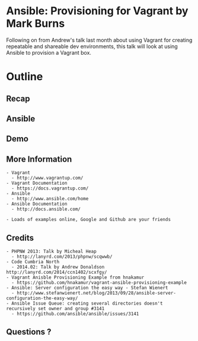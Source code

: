 # Ansible: Provisioning for Vagrant by Mark Burns

Following on from Andrew's talk last month about using Vagrant for creating repeatable and shareable dev environments, this talk will look at using Ansible to provision a Vagrant box.

# Outline

  ## Recap

  ## Ansible

  ## Demo
  
  ## More Information

    - Vagrant
      - http://www.vagrantup.com/
    - Vagrant Documentation
      - https://docs.vagrantup.com/
    - Ansible
      - http://www.ansible.com/home
    - Ansible Documentation
      - http://docs.ansible.com/
   
    - Loads of examples online, Google and Github are your friends

  ## Credits

    - PHPNW 2013: Talk by Micheal Heap
      - http://lanyrd.com/2013/phpnw/scqwwb/
    - Code Cumbria North
      - 2014.02: Talk by Andrew Donaldson http://lanyrd.com/2014/ccn1402/scxfgy/
    - Vagrant Anisble Provisioning Example from hnakamur
      - https://github.com/hnakamur/vagrant-ansible-provisioning-example
    - Ansible: Server configuration the easy way - Stefan Wienert
      - http://www.stefanwienert.net/blog/2013/09/28/ansible-server-configuration-the-easy-way/
    - Ansible Issue Queue: creating several directories doesn't recursively set owner and group #3141
      - https://github.com/ansible/ansible/issues/3141


  ## Questions ?

